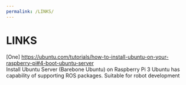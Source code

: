 ```yaml
---
permalink: /LINKS/
---
```


# LINKS
[One] https://ubuntu.com/tutorials/how-to-install-ubuntu-on-your-raspberry-pi#4-boot-ubuntu-server<br>
Install Ubuntu Server (Barebone Ubuntu) on Raspberry Pi 3
Ubuntu has capability of supporting ROS packages. Suitable for robot development

